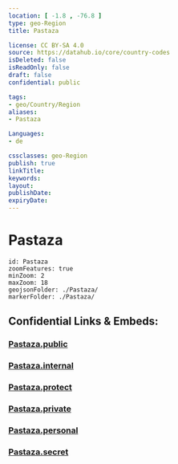 ```yaml
---
location: [ -1.8 , -76.8 ] 
type: geo-Region
title: Pastaza

license: CC BY-SA 4.0
source: https://datahub.io/core/country-codes
isDeleted: false
isReadOnly: false
draft: false
confidential: public

tags:
- geo/Country/Region
aliases:
- Pastaza

Languages:
- de

cssclasses: geo-Region
publish: true
linkTitle: 
keywords: 
layout: 
publishDate: 
expiryDate: 
---
```


# Pastaza

```leaflet
id: Pastaza
zoomFeatures: true 
minZoom: 2 
maxZoom: 18
geojsonFolder: ./Pastaza/
markerFolder: ./Pastaza/
```


## Confidential Links & Embeds: 

### [Pastaza.public](/_public/\Earth\Continent\America~South\Ecuador\provinces~EquadorPastaza.public.md) 

### [Pastaza.internal](/_internal/\Earth\Continent\America~South\Ecuador\provinces~EquadorPastaza.internal.md) 

### [Pastaza.protect](/_protect/\Earth\Continent\America~South\Ecuador\provinces~EquadorPastaza.protect.md) 

### [Pastaza.private](/_private/\Earth\Continent\America~South\Ecuador\provinces~EquadorPastaza.private.md) 

### [Pastaza.personal](/_personal/\Earth\Continent\America~South\Ecuador\provinces~EquadorPastaza.personal.md) 

### [Pastaza.secret](/_secret/\Earth\Continent\America~South\Ecuador\provinces~EquadorPastaza.secret.md)

